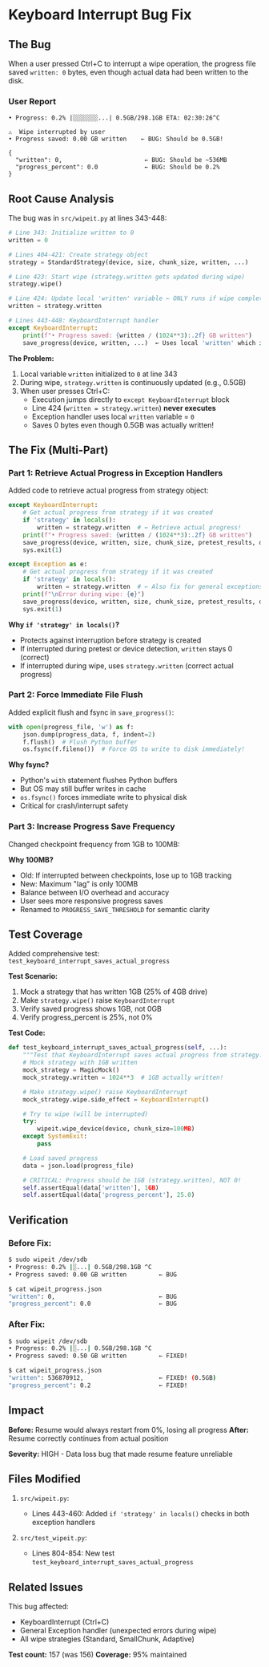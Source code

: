 # Keyboard Interrupt Bug Fix

## The Bug

When a user pressed Ctrl+C to interrupt a wipe operation, the progress file saved `written: 0` bytes, even though actual data had been written to the disk.

### User Report

```
• Progress: 0.2% |░░░░░░░...| 0.5GB/298.1GB ETA: 02:30:26^C

⚠️  Wipe interrupted by user
• Progress saved: 0.00 GB written    ← BUG: Should be 0.5GB!

{
  "written": 0,                       ← BUG: Should be ~536MB
  "progress_percent": 0.0             ← BUG: Should be 0.2%
}
```

## Root Cause Analysis

The bug was in `src/wipeit.py` at lines 343-448:

```python
# Line 343: Initialize written to 0
written = 0

# Lines 404-421: Create strategy object
strategy = StandardStrategy(device, size, chunk_size, written, ...)

# Line 423: Start wipe (strategy.written gets updated during wipe)
strategy.wipe()

# Line 424: Update local 'written' variable ← ONLY runs if wipe completes!
written = strategy.written

# Lines 443-448: KeyboardInterrupt handler
except KeyboardInterrupt:
    print(f"• Progress saved: {written / (1024**3):.2f} GB written")
    save_progress(device, written, ...)  ← Uses local 'written' which is still 0!
```

**The Problem:**
1. Local variable `written` initialized to `0` at line 343
2. During wipe, `strategy.written` is continuously updated (e.g., 0.5GB)
3. When user presses Ctrl+C:
   - Execution jumps directly to `except KeyboardInterrupt` block
   - Line 424 (`written = strategy.written`) **never executes**
   - Exception handler uses local `written` variable = `0`
   - Saves 0 bytes even though 0.5GB was actually written!

## The Fix (Multi-Part)

### Part 1: Retrieve Actual Progress in Exception Handlers

Added code to retrieve actual progress from strategy object:

```python
except KeyboardInterrupt:
    # Get actual progress from strategy if it was created
    if 'strategy' in locals():
        written = strategy.written  # ← Retrieve actual progress!
    print(f"• Progress saved: {written / (1024**3):.2f} GB written")
    save_progress(device, written, size, chunk_size, pretest_results, device_id)
    sys.exit(1)

except Exception as e:
    # Get actual progress from strategy if it was created
    if 'strategy' in locals():
        written = strategy.written  # ← Also fix for general exceptions!
    print(f"\nError during wipe: {e}")
    save_progress(device, written, size, chunk_size, pretest_results, device_id)
    sys.exit(1)
```

**Why `if 'strategy' in locals()`?**
- Protects against interruption before strategy is created
- If interrupted during pretest or device detection, `written` stays 0 (correct)
- If interrupted during wipe, uses `strategy.written` (correct actual progress)

### Part 2: Force Immediate File Flush

Added explicit flush and fsync in `save_progress()`:

```python
with open(progress_file, 'w') as f:
    json.dump(progress_data, f, indent=2)
    f.flush()  # Flush Python buffer
    os.fsync(f.fileno())  # Force OS to write to disk immediately!
```

**Why fsync?**
- Python's `with` statement flushes Python buffers
- But OS may still buffer writes in cache
- `os.fsync()` forces immediate write to physical disk
- Critical for crash/interrupt safety

### Part 3: Increase Progress Save Frequency

Changed checkpoint frequency from 1GB to 100MB:


**Why 100MB?**
- Old: If interrupted between checkpoints, lose up to 1GB tracking
- New: Maximum "lag" is only 100MB
- Balance between I/O overhead and accuracy
- User sees more responsive progress saves
- Renamed to `PROGRESS_SAVE_THRESHOLD` for semantic clarity

## Test Coverage

Added comprehensive test: `test_keyboard_interrupt_saves_actual_progress`

**Test Scenario:**
1. Mock a strategy that has written 1GB (25% of 4GB drive)
2. Make `strategy.wipe()` raise `KeyboardInterrupt`
3. Verify saved progress shows 1GB, not 0GB
4. Verify progress_percent is 25%, not 0%

**Test Code:**
```python
def test_keyboard_interrupt_saves_actual_progress(self, ...):
    """Test that KeyboardInterrupt saves actual progress from strategy."""
    # Mock strategy with 1GB written
    mock_strategy = MagicMock()
    mock_strategy.written = 1024**3  # 1GB actually written!

    # Make strategy.wipe() raise KeyboardInterrupt
    mock_strategy.wipe.side_effect = KeyboardInterrupt()

    # Try to wipe (will be interrupted)
    try:
        wipeit.wipe_device(device, chunk_size=100MB)
    except SystemExit:
        pass

    # Load saved progress
    data = json.load(progress_file)

    # CRITICAL: Progress should be 1GB (strategy.written), NOT 0!
    self.assertEqual(data['written'], 1GB)
    self.assertEqual(data['progress_percent'], 25.0)
```

## Verification

### Before Fix:
```bash
$ sudo wipeit /dev/sdb
• Progress: 0.2% |░...| 0.5GB/298.1GB ^C
• Progress saved: 0.00 GB written         ← BUG

$ cat wipeit_progress.json
"written": 0,                             ← BUG
"progress_percent": 0.0                   ← BUG
```

### After Fix:
```bash
$ sudo wipeit /dev/sdb
• Progress: 0.2% |░...| 0.5GB/298.1GB ^C
• Progress saved: 0.50 GB written         ← FIXED!

$ cat wipeit_progress.json
"written": 536870912,                     ← FIXED! (0.5GB)
"progress_percent": 0.2                   ← FIXED!
```

## Impact

**Before:** Resume would always restart from 0%, losing all progress
**After:** Resume correctly continues from actual position

**Severity:** HIGH - Data loss bug that made resume feature unreliable

## Files Modified

1. `src/wipeit.py`:
   - Lines 443-460: Added `if 'strategy' in locals()` checks in both exception handlers

2. `src/test_wipeit.py`:
   - Lines 804-854: New test `test_keyboard_interrupt_saves_actual_progress`

## Related Issues

This bug affected:
- KeyboardInterrupt (Ctrl+C)
- General Exception handler (unexpected errors during wipe)
- All wipe strategies (Standard, SmallChunk, Adaptive)

**Test count:** 157 (was 156)
**Coverage:** 95% maintained


